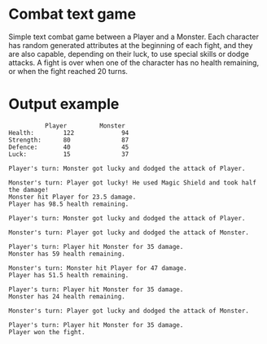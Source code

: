 # Combat text game
Simple text combat game between a Player and a Monster. Each character has random generated attributes at the beginning of each fight, and they are also capable, depending on their luck, to use special skills or dodge attacks. A fight is over when one of the character has no health remaining, or when the fight reached 20 turns. 

# Output example
			  Player 		 Monster
	Health:		   122 			   94
	Strength:	   80 			   87
	Defence:	   40 			   45
	Luck:		   15 			   37

	Player's turn: Monster got lucky and dodged the attack of Player.

	Monster's turn: Player got lucky! He used Magic Shield and took half the damage!
	Monster hit Player for 23.5 damage.
	Player has 98.5 health remaining.

	Player's turn: Monster got lucky and dodged the attack of Player.

	Monster's turn: Player got lucky and dodged the attack of Monster.

	Player's turn: Player hit Monster for 35 damage.
	Monster has 59 health remaining.

	Monster's turn: Monster hit Player for 47 damage.
	Player has 51.5 health remaining.

	Player's turn: Player hit Monster for 35 damage.
	Monster has 24 health remaining.

	Monster's turn: Player got lucky and dodged the attack of Monster.

	Player's turn: Player hit Monster for 35 damage.
	Player won the fight.
